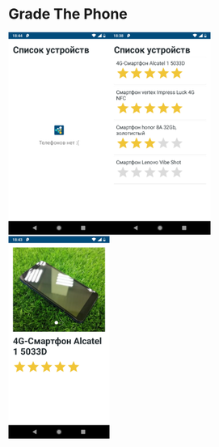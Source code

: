 # Grade The Phone
<img src="app/src/main/res/images/no_phones.png" width=200><img src="app/src/main/res/images/phone_list.png" width=200><img src="app/src/main/res/images/phone_info.png" width=200>

